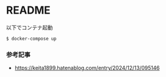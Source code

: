 # README

以下でコンテナ起動
```
$ docker-compose up
```

### 参考記事
- https://keita1899.hatenablog.com/entry/2024/12/13/095146
